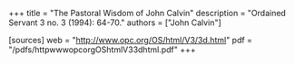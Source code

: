 +++
title = "The Pastoral Wisdom of John Calvin"
description = "Ordained Servant 3 no. 3 (1994): 64-70."
authors = ["John Calvin"]

[sources]
web = "http://www.opc.org/OS/html/V3/3d.html"
pdf = "/pdfs/httpwwwopcorgOShtmlV33dhtml.pdf"
+++
